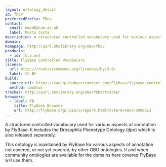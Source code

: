 ```yaml
---
layout: ontology_detail
id: fbcv
preferredPrefix: FBcv
contact:
  email: mmc46@cam.ac.uk
  label: Marta Costa
description: A structured controlled vocabulary used for various aspects of annotation by FlyBase.
domain:
homepage: http://purl.obolibrary.org/obo/fbcv
products:
  - id: fbcv.owl
title: FlyBase Controlled Vocabulary
license:
  url: http://creativecommons.org/licenses/by/3.0/
  label: CC-BY
build:
  source_url: https://raw.githubusercontent.com/FlyBase/flybase-controlled-vocabulary/master/releases/fbcv.owl
  method: obo2owl
tracker: http://purl.obolibrary.org/obo/fbbt/tracker
browsers:
  - label: FB
    title: FlyBase Browser
    url: http://flybase.org/.bin/cvreport.html?cvterm=FBcv:0000013
---
```

A structured controlled vocabulary used for various aspects of annotation by FlyBase. It includes the Drosophila Phenotype Ontology (dpo) which is also released separately.

This ontology is maintained by FlyBase for various aspects of annotation not covered, or not yet covered, by other OBO ontologies.  If and when community ontologies are available for the domains here covered FlyBase will use them.
